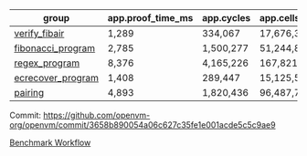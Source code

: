 | group | app.proof_time_ms | app.cycles | app.cells_used | leaf.proof_time_ms | leaf.cycles | leaf.cells_used |
| -- | -- | -- | -- | -- | -- | -- |
| [verify_fibair](https://github.com/openvm-org/openvm/blob/benchmark-results/benchmarks/verify_fibair-3658b890054a06c627c35fe1e001acde5c5c9ae9.md) | 1,289 |  334,067 |  17,676,398 |- | - | - |
| [fibonacci_program](https://github.com/openvm-org/openvm/blob/benchmark-results/benchmarks/fibonacci-3658b890054a06c627c35fe1e001acde5c5c9ae9.md) | 2,785 |  1,500,277 |  51,244,863 | 3,915 |  1,263,365 |  70,284,416 |
| [regex_program](https://github.com/openvm-org/openvm/blob/benchmark-results/benchmarks/regex-3658b890054a06c627c35fe1e001acde5c5c9ae9.md) | 8,376 |  4,165,226 |  167,821,872 | 15,068 |  3,982,060 |  304,556,450 |
| [ecrecover_program](https://github.com/openvm-org/openvm/blob/benchmark-results/benchmarks/ecrecover-3658b890054a06c627c35fe1e001acde5c5c9ae9.md) | 1,408 |  289,447 |  15,125,546 | 13,088 |  2,988,605 |  244,253,266 |
| [pairing](https://github.com/openvm-org/openvm/blob/benchmark-results/benchmarks/pairing-3658b890054a06c627c35fe1e001acde5c5c9ae9.md) | 4,893 |  1,820,436 |  96,487,767 | 14,132 |  3,267,466 |  273,857,436 |


Commit: https://github.com/openvm-org/openvm/commit/3658b890054a06c627c35fe1e001acde5c5c9ae9

[Benchmark Workflow](https://github.com/openvm-org/openvm/actions/runs/14176247086)

